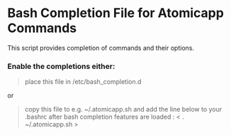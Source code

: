 Bash Completion File for Atomicapp Commands
===========================================

This script provides completion of commands and their options.

### Enable the completions either:

> place this file in /etc/bash_completion.d

or

> copy this file to e.g. ~/.atomicapp.sh and add the line below to your .bashrc 
after bash completion features are loaded : < . ~/.atomicapp.sh >
